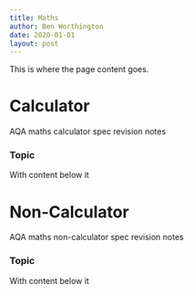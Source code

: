 ```yaml
---
title: Maths
author: Ben Worthington
date: 2020-01-01
layout: post
---
```


This is where the page content goes.

# Calculator

AQA maths calculator spec revision notes

### Topic

With content below it

# Non-Calculator

AQA maths non-calculator spec revision notes

### Topic

With content below it
